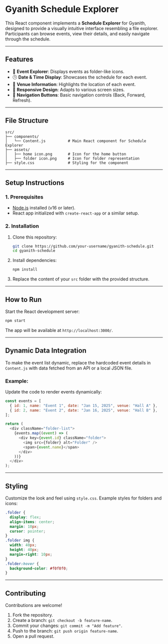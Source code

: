 # **Gyanith Schedule Explorer**

This React component implements a **Schedule Explorer** for Gyanith, designed to provide a visually intuitive interface resembling a file explorer. Participants can browse events, view their details, and easily navigate through the schedule.

---

## **Features**
- 📂 **Event Explorer**: Displays events as folder-like icons.  
- 🕒 **Date & Time Display**: Showcases the schedule for each event.  
- 📍 **Venue Information**: Highlights the location of each event.  
- 🎨 **Responsive Design**: Adapts to various screen sizes.  
- 🔄 **Navigation Buttons**: Basic navigation controls (Back, Forward, Refresh).  

---

## **File Structure**
```plaintext
src/
├── components/
│   └── Content.js          # Main React component for Schedule Explorer
├── assets/
│   ├── home icon.png       # Icon for the home button
│   ├── folder icon.png     # Icon for folder representation
├── style.css               # Styling for the component
```

---

## **Setup Instructions**

### **1. Prerequisites**
- [Node.js](https://nodejs.org/) installed (v16 or later).
- React app initialized with `create-react-app` or a similar setup.

### **2. Installation**
1. Clone this repository:
   ```bash
   git clone https://github.com/your-username/gyanith-schedule.git
   cd gyanith-schedule
   ```

2. Install dependencies:
   ```bash
   npm install
   ```

3. Replace the content of your `src` folder with the provided structure.

---

## **How to Run**
Start the React development server:
```bash
npm start
```
The app will be available at `http://localhost:3000/`.

---

## **Dynamic Data Integration**
To make the event list dynamic, replace the hardcoded event details in `Content.js` with data fetched from an API or a local JSON file.

### Example:
Update the code to render events dynamically:
```javascript
const events = [
  { id: 1, name: "Event 1", date: "Jan 15, 2025", venue: "Hall A" },
  { id: 2, name: "Event 2", date: "Jan 16, 2025", venue: "Hall B" },
];

return (
  <div className="folder-list">
    {events.map((event) => (
      <div key={event.id} className="folder">
        <img src={folder} alt="Folder" />
        <span>{event.name}</span>
      </div>
    ))}
  </div>
);
```

---

## **Styling**
Customize the look and feel using `style.css`. Example styles for folders and icons:
```css
.folder {
  display: flex;
  align-items: center;
  margin: 10px;
  cursor: pointer;
}
.folder img {
  width: 40px;
  height: 40px;
  margin-right: 10px;
}
.folder:hover {
  background-color: #f0f0f0;
}
```

---

## **Contributing**
Contributions are welcome!  
1. Fork the repository.  
2. Create a branch: `git checkout -b feature-name`.  
3. Commit your changes: `git commit -m "Add feature"`.  
4. Push to the branch: `git push origin feature-name`.  
5. Open a pull request.  

